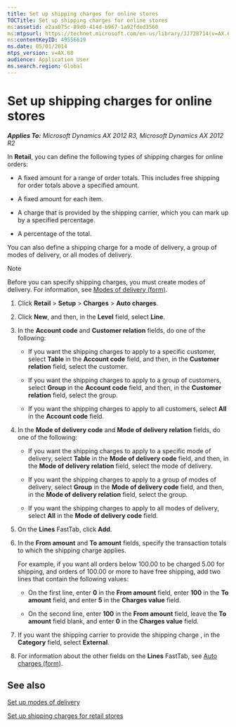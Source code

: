 ```yaml
---
title: Set up shipping charges for online stores
TOCTitle: Set up shipping charges for online stores
ms:assetid: e2aa075c-89d0-414d-b967-1a92fded3560
ms:mtpsurl: https://technet.microsoft.com/en-us/library/JJ728714(v=AX.60)
ms:contentKeyID: 49556619
ms.date: 05/01/2014
mtps_version: v=AX.60
audience: Application User
ms.search.region: Global
---
```


# Set up shipping charges for online stores 


_**Applies To:** Microsoft Dynamics AX 2012 R3, Microsoft Dynamics AX 2012 R2_

In **Retail**, you can define the following types of shipping charges for online orders:

  - A fixed amount for a range of order totals. This includes free shipping for order totals above a specified amount.

  - A fixed amount for each item.

  - A charge that is provided by the shipping carrier, which you can mark up by a specified percentage.

  - A percentage of the total.

You can also define a shipping charge for a mode of delivery, a group of modes of delivery, or all modes of delivery.


> [!NOTE]
> <P>Before you can specify shipping charges, you must create modes of delivery. For information, see <A href="https://technet.microsoft.com/en-us/library/aa619881(v=ax.60)">Modes of delivery (form)</A>.</P>



1.  Click **Retail** \> **Setup** \> **Charges** \> **Auto charges**.

2.  Click **New**, and then, in the **Level** field, select **Line**.

3.  In the **Account code** and **Customer relation** fields, do one of the following:
    
      - If you want the shipping charges to apply to a specific customer, select **Table** in the **Account code** field, and then, in the **Customer relation** field, select the customer.
    
      - If you want the shipping charges to apply to a group of customers, select **Group** in the **Account code** field, and then, in the **Customer relation** field, select the group.
    
      - If you want the shipping charges to apply to all customers, select **All** in the **Account code** field.

4.  In the **Mode of delivery code** and **Mode of delivery relation** fields, do one of the following:
    
      - If you want the shipping charges to apply to a specific mode of delivery, select **Table** in the **Mode of delivery code** field, and then, in the **Mode of delivery relation** field, select the mode of delivery.
    
      - If you want the shipping charges to apply to a group of modes of delivery, select **Group** in the **Mode of delivery code** field, and then, in the **Mode of delivery relation** field, select the group.
    
      - If you want the shipping charges to apply to all modes of delivery, select **All** in the **Mode of delivery code** field.

5.  On the **Lines** FastTab, click **Add**.

6.  In the **From amount** and **To amount** fields, specify the transaction totals to which the shipping charge applies.
    
    For example, if you want all orders below 100.00 to be charged 5.00 for shipping, and orders of 100.00 or more to have free shipping, add two lines that contain the following values:
    
      - On the first line, enter **0** in the **From amount** field, enter **100** in the **To amount** field, and enter **5** in the **Charges value** field.
    
      - On the second line, enter **100** in the **From amount** field, leave the **To amount** field blank, and enter **0** in the **Charges value** field.

7.  If you want the shipping carrier to provide the shipping charge , in the **Category** field, select **External**.

8.  For information about the other fields on the **Lines** FastTab, see [Auto charges (form)](https://technet.microsoft.com/en-us/library/aa582856\(v=ax.60\)).

## See also

[Set up modes of delivery](set-up-modes-of-delivery.md)

[Set up shipping charges for retail stores](set-up-shipping-charges-for-retail-stores.md)

  


